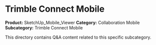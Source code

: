 # Trimble Connect Mobile

**Product:** SketchUp_Mobile_Viewer
**Category:** Collaboration Mobile
**Subcategory:** Trimble Connect Mobile

This directory contains Q&A content related to this specific subcategory.
